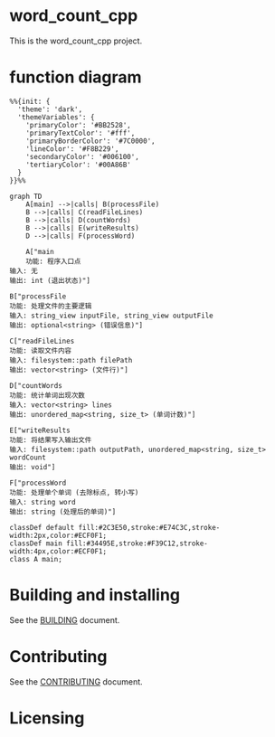 # word_count_cpp

This is the word_count_cpp project.

# function diagram

```mermaid
%%{init: {
  'theme': 'dark',
  'themeVariables': {
    'primaryColor': '#BB2528',
    'primaryTextColor': '#fff',
    'primaryBorderColor': '#7C0000',
    'lineColor': '#F8B229',
    'secondaryColor': '#006100',
    'tertiaryColor': '#00A86B'
  }
}}%%

graph TD
    A[main] -->|calls| B(processFile)
    B -->|calls| C(readFileLines)
    B -->|calls| D(countWords)
    B -->|calls| E(writeResults)
    D -->|calls| F(processWord)

    A["main
    功能: 程序入口点
输入: 无
输出: int (退出状态)"]

B["processFile
功能: 处理文件的主要逻辑
输入: string_view inputFile, string_view outputFile
输出: optional<string> (错误信息)"]

C["readFileLines
功能: 读取文件内容
输入: filesystem::path filePath
输出: vector<string> (文件行)"]

D["countWords
功能: 统计单词出现次数
输入: vector<string> lines
输出: unordered_map<string, size_t> (单词计数)"]

E["writeResults
功能: 将结果写入输出文件
输入: filesystem::path outputPath, unordered_map<string, size_t> wordCount
输出: void"]

F["processWord
功能: 处理单个单词 (去除标点, 转小写)
输入: string word
输出: string (处理后的单词)"]

classDef default fill:#2C3E50,stroke:#E74C3C,stroke-width:2px,color:#ECF0F1;
classDef main fill:#34495E,stroke:#F39C12,stroke-width:4px,color:#ECF0F1;
class A main;
```

# Building and installing

See the [BUILDING](BUILDING.md) document.

# Contributing

See the [CONTRIBUTING](CONTRIBUTING.md) document.

# Licensing

<!--
Please go to https://choosealicense.com/licenses/ and choose a license that
fits your needs. The recommended license for a project of this type is the
GNU AGPLv3.
-->
